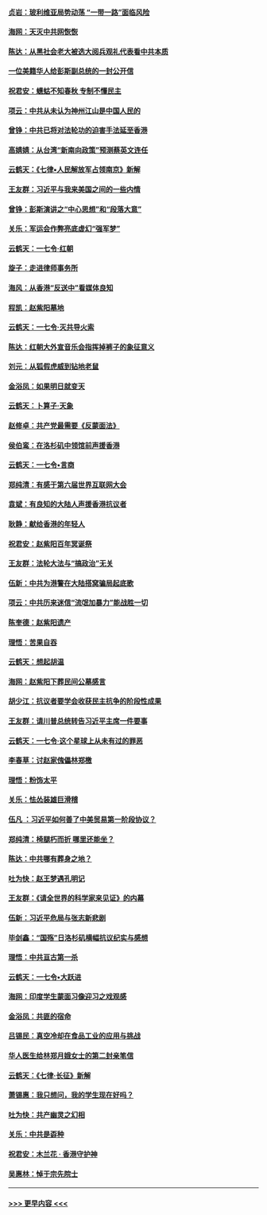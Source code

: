 #### [贞岩：玻利维亚局势动荡 “一带一路”面临风险](../pages/nsc993/n11619480.md?t=10292111) 
#### [海网：天灭中共网恢恢](../pages/nsc993/n11618261.md?t=10292111) 
#### [陈达：从黑社会老大被选大阅兵观礼代表看中共本质](../pages/nsc993/n11618229.md?t=10292111) 
#### [一位美籍华人给彭斯副总统的一封公开信](../pages/nsc993/n11616906.md?t=10292111) 
#### [祝君安：蟪蛄不知春秋  专制不懂民主](../pages/nsc993/n11616882.md?t=10292111) 
#### [项云：中共从未认为神州江山是中国人民的](../pages/nsc993/n11616763.md?t=10292111) 
#### [曾铮：中共已将对法轮功的迫害手法延至香港](../pages/nsc993/n11616561.md?t=10292111) 
#### [高婧婧：从台湾“新南向政策”预测蔡英文连任](../pages/nsc993/n11616518.md?t=10292111) 
#### [云鹤天：《七律▪人民解放军占领南京》新解](../pages/nsc993/n11616490.md?t=10292111) 
#### [王友群：习近平与我来美国之间的一些内情](../pages/nsc993/n11615052.md?t=10292111) 
#### [曾铮：彭斯演讲之“中心思想”和“段落大意”](../pages/nsc993/n11615020.md?t=10292111) 
#### [关乐：军运会作弊亮底虚幻“强军梦”](../pages/nsc993/n11615008.md?t=10292111) 
#### [云鹤天：一七令‧红朝](../pages/nsc993/n11615000.md?t=10292111) 
#### [旋子：走进律师事务所](../pages/nsc993/n11614894.md?t=10292111) 
#### [海风：从香港“反送中”看媒体良知](../pages/nsc993/n11614480.md?t=10292111) 
#### [程凯：赵紫阳墓地](../pages/nsc993/n11614464.md?t=10292111) 
#### [云鹤天：一七令‧灭共导火索](../pages/nsc993/n11613471.md?t=10292111) 
#### [陈达：红朝大外宣音乐会指挥掉裤子的象征意义](../pages/nsc993/n11613456.md?t=10292111) 
#### [刘元：从狐假虎威到钻地老鼠](../pages/nsc993/n11612832.md?t=10292111) 
#### [金浴凤：如果明日就变天](../pages/nsc993/n11611135.md?t=10292111) 
#### [云鹤天：卜算子‧天象](../pages/nsc993/n11609023.md?t=10292111) 
#### [赵修卓：共产党最需要《反蒙面法》](../pages/nsc993/n11608006.md?t=10292111) 
#### [侯伯鸾：在洛杉矶中领馆前声援香港](../pages/nsc993/n11607802.md?t=10292111) 
#### [云鹤天：一七令•言商](../pages/nsc993/n11606248.md?t=10292111) 
#### [郑纯清：有感于第六届世界互联网大会](../pages/nsc993/n11604718.md?t=10292111) 
#### [袁斌：有良知的大陆人声援香港抗议者](../pages/nsc993/n11603673.md?t=10292111) 
#### [耿静：献给香港的年轻人](../pages/nsc993/n11602462.md?t=10292111) 
#### [祝君安：赵紫阳百年冥诞祭](../pages/nsc993/n11601386.md?t=10292111) 
#### [王友群：法轮大法与“搞政治”无关](../pages/nsc993/n11601658.md?t=10292111) 
#### [伍新：中共为港警在大陆搭窝骗局起底歌](../pages/nsc993/n11601536.md?t=10292111) 
#### [项云：中共历来迷信“流氓加暴力”能战胜一切](../pages/nsc993/n11601496.md?t=10292111) 
#### [陈奎德：赵紫阳遗产](../pages/nsc993/n11601444.md?t=10292111) 
#### [理悟：苦果自吞](../pages/nsc993/n11601385.md?t=10292111) 
#### [云鹤天：想起胡温](../pages/nsc993/n11600033.md?t=10292111) 
#### [海网：赵紫阳下葬民间公墓感言](../pages/nsc993/n11600021.md?t=10292111) 
#### [胡少江：抗议者要学会收获民主抗争的阶段性成果](../pages/nsc993/n11599626.md?t=10292111) 
#### [王友群：请川普总统转告习近平主席一件要事](../pages/nsc993/n11599533.md?t=10292111) 
#### [云鹤天：一七令‧这个星球上从未有过的罪恶](../pages/nsc993/n11598881.md?t=10292111) 
#### [李春草：讨赵家傀儡林郑檄](../pages/nsc993/n11598789.md?t=10292111) 
#### [理悟：粉饰太平](../pages/nsc993/n11598776.md?t=10292111) 
#### [关乐：怯怂装雄巨滑稽](../pages/nsc993/n11598767.md?t=10292111) 
#### [伍凡 ：习近平如何善了中美贸易第一阶段协议？](../pages/nsc993/n11596305.md?t=10292111) 
#### [郑纯清：椅腿朽而折 哪里还能坐？](../pages/nsc993/n11596273.md?t=10292111) 
#### [陈达：中共哪有葬身之地？](../pages/nsc993/n11596253.md?t=10292111) 
#### [吐为快：赵王梦遇孔明记](../pages/nsc993/n11596208.md?t=10292111) 
#### [王友群：《请全世界的科学家来见证》的内幕](../pages/nsc993/n11594091.md?t=10292111) 
#### [伍新：习近平危局与张志新悲剧](../pages/nsc993/n11594089.md?t=10292111) 
#### [毕剑鑫：“国殇”日洛杉矶横幅抗议纪实与感想](../pages/nsc993/n11591301.md?t=10292111) 
#### [理悟：中共亘古第一杀](../pages/nsc993/n11590734.md?t=10292111) 
#### [云鹤天：一七令•大跃进](../pages/nsc993/n11590699.md?t=10292111) 
#### [海网：印度学生蒙面习像迎习之戏观感](../pages/nsc993/n11590675.md?t=10292111) 
#### [金浴凤：共匪的宿命](../pages/nsc993/n11586383.md?t=10292111) 
#### [吕锡民：真空冷却在食品工业的应用与挑战](../pages/nsc993/n11585819.md?t=10292111) 
#### [华人医生给林郑月娥女士的第二封亲笔信](../pages/nsc993/n11585124.md?t=10292111) 
#### [云鹤天：《七律·长征》新解](../pages/nsc993/n11584578.md?t=10292111) 
#### [萧锡惠：我只想问，我的学生现在好吗？](../pages/nsc993/n11583828.md?t=10292111) 
#### [吐为快：共产幽灵之幻相](../pages/nsc993/n11583224.md?t=10292111) 
#### [关乐：中共是孬种](../pages/nsc993/n11582099.md?t=10292111) 
#### [祝君安：木兰花 · 香港守护神](../pages/nsc993/n11581782.md?t=10292111) 
#### [吴惠林：悼于宗先院士](../pages/nsc993/n11580283.md?t=10292111) 

----
#### [ >>> 更早内容 <<< ](../indexes/nsc993-earlier.md)

